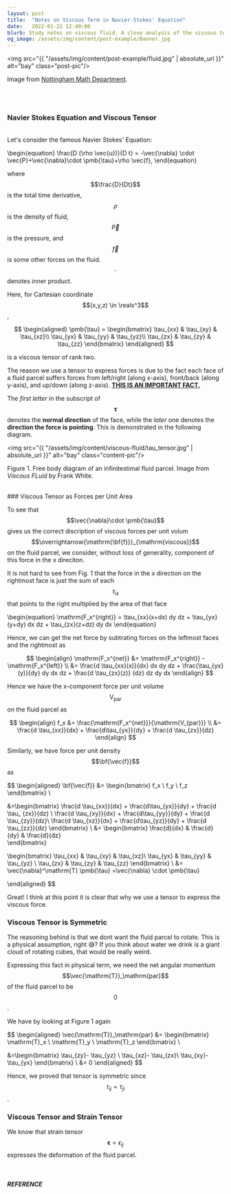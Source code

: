 ```yaml
---
layout: post
title:  "Notes on Viscous Term in Navier-Stokes' Equation"
date:   2022-01-22 12:40:00
blurb: Study notes on viscous fluid. A close analysis of the viscous tensor and strain tensor.
og_image: /assets/img/content/post-example/Banner.jpg
---
```



<img src="{{ "/assets/img/content/post-example/fluid.jpg" | absolute_url }}" alt="bay" class="post-pic"/>
<div class="post-caption">
  <p>Image from <a href= "https://www.nottingham.ac.uk/mathematics/research/fluid-mechanics.aspx"> Nottingham Math Department</a>.</p>
</div>

<br />
<br />

### Navier Stokes Equation and Viscous Tensor
<br />
Let's consider the famous Navier Stokes' Equation:

\begin{equation}
\frac{D (\rho \vec{u})}{D t} = -\vec{\nabla} \cdot \vec{P}+\vec{\nabla}\cdot \pmb{\tau}+\rho \vec{f},
\end{equation}

where $$\frac{D}{Dt}$$ is the total time derivative, $$ \rho$$ is the density of fluid, $$\vec{P}$$ is the pressure, and $$\vec{f}$$ is some other forces on the fluid. $$\cdot$$ denotes inner product.

Here, for Cartesian coordinate $$(x,y,z) \in \reals^3$$, 

$$
\begin{aligned}
\pmb{\tau} =
   \begin{bmatrix}
       \tau_{xx} & \tau_{xy} & \tau_{xz}\\
      \tau_{yx} & \tau_{yy} & \tau_{yz}\\
      \tau_{zx} & \tau_{zy} & \tau_{zz}
\end{bmatrix}
\end{aligned} $$

is a viscous tensor of rank two. 

The reason we use a tensor to express forces is due to the fact each face of a fluid parcel suffers forces from left/right (along x-axis), front/back (along y-axis), and up/down (along z-axis). <ins>**THIS IS AN IMPORTANT FACT.**</ins>

The *first letter* in the subscript of $$ \pmb{\tau}$$ denotes the **normal direction** of the face, while the *later* one denotes the **direction the force is pointing**. This is demonstrated in the following diagram.

<img src="{{ "/assets/img/content/viscous-fluid/tau_tensor.jpg" | absolute_url }}" alt="bay" class="content-pic"/>
<div class="fig-caption">
  <p>Figure 1. Free body diagram of an infinitestimal fluid parcel. Image from <i>Viscous FLuid</i> by Frank White.</p>
</div>
<br />
### Viscous Tensor as Forces per Unit Area

To see that $$\vec{\nabla}\cdot \pmb{\tau}$$ gives us the correct discription of viscous forces per unit volum $$\overrightarrow{\mathrm{\bf{f}}}_{\mathrm{viscous}}$$ on the fluid parcel, we consider, without loss of generality, component of this force in the x direciton. 

It is not hard to see from Fig. 1 that the force in the x direction on the rightmost face is just the sum of each $$\tau_{ix}$$ that points to the right multiplied by the area of that face

\begin{equation}
\mathrm{F_x^{right}} = \tau_{xx}(x+dx) dy dz + \tau_{yx}(y+dy) dx dz + \tau_{zx}(z+dz) dy dx
\end{equation}

Hence, we can get the net force by subtrating forces on the leftmost faces and the rightmost as

$$
\begin{align}
\mathrm{F_x^{net}} &= \mathrm{F_x^{right}} - \mathrm{F_x^{left}} \\ &= \frac{d \tau_{xx}(x)}{dx} dx dy dz + \frac{\tau_{yx}(y)}{dy} dy dx dz + \frac{d \tau_{zx}(z)} {dz} dz dy dx
\end{align}
$$

Hence we have the x-component force per unit volume $$\mathrm{V_{par}}$$ on the fluid parcel as

$$
\begin{align}
f_x &= \frac{\mathrm{F_x^{net}}}{\mathrm{V_{par}}} \\ &= \frac{d \tau_{xx}}{dx} + \frac{d\tau_{yx}}{dy} + \frac{d \tau_{zx}}{dz} 
\end{align}
$$

Similarly, we have force per unit density $$\bf{\vec{f}}$$ as

$$
\begin{aligned}
\bf{\vec{f}} &= 
   \begin{bmatrix}
        f_x \\
        f_y \\
        f_z 
   \end{bmatrix} \\

   &=\begin{bmatrix}
        \frac{d \tau_{xx}}{dx} + \frac{d\tau_{yx}}{dy} + \frac{d \tau_ {zx}}{dz} \\
        \frac{d \tau_{xy}}{dx} + \frac{d\tau_{yy}}{dy} + \frac{d \tau_{zy}}{dz}\\
        \frac{d \tau_{xz}}{dx} + \frac{d\tau_{yz}}{dy} + \frac{d \tau_{zz}}{dz}
\end{bmatrix} \\
&= \begin{bmatrix}
        \frac{d}{dx} &
        \frac{d}{dy}  &
        \frac{d}{dz}  
   \end{bmatrix} 

\begin{bmatrix}
        \tau_{xx} & \tau_{xy} & \tau_{xz}\\
        \tau_{yx} & \tau_{yy} & \tau_{yz} \\
        \tau_{zx} & \tau_{zy} & \tau_{zz}
   \end{bmatrix} \\
&= \vec{\nabla}^\mathrm{T} \pmb{\tau} =\vec{\nabla} \cdot \pmb{\tau}

\end{aligned} 
$$

Great! I think at this point it is clear that why we use a tensor to express the viscous force.
<br/>

### Viscous Tensor is Symmetric

The reasoning behind is that we dont want the fluid parcel to rotate. This is a physical assumption, right 😅? If you think about water we drink is a giant cloud of rotating cubes, that would be really weird. 

Expressing this fact in physical term, we need the net angular momentum $$\vec{\mathrm{T}}_\mathrm{par}$$ of the fluid parcel to be $$0$$.  

We have by looking at Figure 1 again 

$$
\begin{aligned}
\vec{\mathrm{T}}_\mathrm{par} &= 
   \begin{bmatrix}
        \mathrm{T}_x \\
        \mathrm{T}_y \\
        \mathrm{T}_z 
   \end{bmatrix} \\ 

   &=\begin{bmatrix}
        \tau_{zy}- \tau_{yz} \\
        \tau_{xz}- \tau_{zx}\\
        \tau_{xy}- \tau_{yx}
\end{bmatrix} \\
&= 0
\end{aligned} 
$$

Hence, we proved that tensor is symmetric since $$\tau_{ij}= \tau_{ji}$$.

### Viscous Tensor and Strain Tensor

We know that strain tensor $$\pmb{\epsilon}=\epsilon_{ij} $$ expresses the deformation of the fluid parcel.



<br/>

##### REFERENCE

[^1]: *Viscous Fluid* by Frank White
